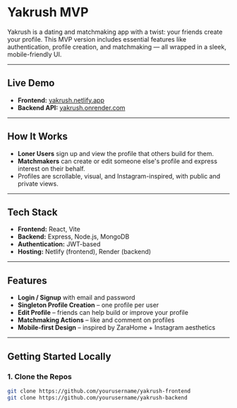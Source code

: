 # Yakrush MVP

Yakrush is a dating and matchmaking app with a twist: your friends create your profile. This MVP version includes essential features like authentication, profile creation, and matchmaking — all wrapped in a sleek, mobile-friendly UI.

---

## Live Demo

- **Frontend:** [yakrush.netlify.app](https://yakrush.netlify.app/)
- **Backend API:** [yakrush.onrender.com](https://yakrush.onrender.com)

---

## How It Works

- **Loner Users** sign up and view the profile that others build for them.
- **Matchmakers** can create or edit someone else's profile and express interest on their behalf.
- Profiles are scrollable, visual, and Instagram-inspired, with public and private views.

---

## Tech Stack

- **Frontend:** React, Vite
- **Backend:** Express, Node.js, MongoDB
- **Authentication:** JWT-based
- **Hosting:** Netlify (frontend), Render (backend)

---

## Features

- **Login / Signup** with email and password
- **Singleton Profile Creation** – one profile per user
- **Edit Profile** – friends can help build or improve your profile
- **Matchmaking Actions** – like and comment on profiles
- **Mobile-first Design** – inspired by ZaraHome + Instagram aesthetics

---

## Getting Started Locally

### 1. Clone the Repos

```bash
git clone https://github.com/yourusername/yakrush-frontend
git clone https://github.com/yourusername/yakrush-backend
